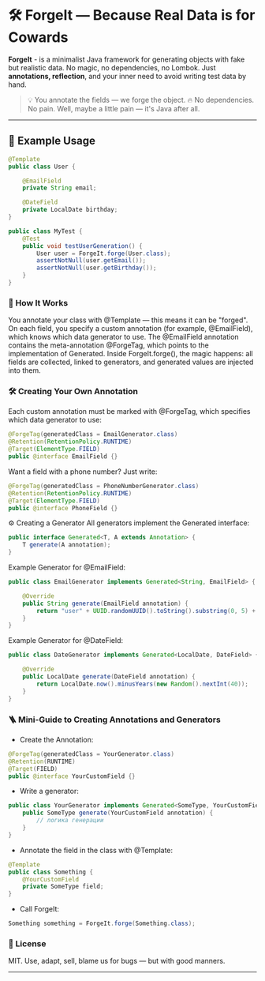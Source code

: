 # 🛠️ ForgeIt — Because Real Data is for Cowards

**ForgeIt** - is a minimalist Java framework for generating objects with fake but realistic data.
No magic, no dependencies, no Lombok. Just **annotations, reflection**, and your inner need to avoid writing test data by hand.

> 💡 You annotate the fields — we forge the object.
> 🔥 No dependencies. No pain. Well, maybe a little pain — it's Java after all.
---

## 🚀 Example Usage

```java
@Template
public class User {

    @EmailField
    private String email;

    @DateField
    private LocalDate birthday;
}

public class MyTest {
    @Test
    public void testUserGeneration() {
        User user = ForgeIt.forge(User.class);
        assertNotNull(user.getEmail());
        assertNotNull(user.getBirthday());
    }
}
```

### 🧩 How It Works
You annotate your class with @Template — this means it can be "forged".
On each field, you specify a custom annotation (for example, @EmailField), which knows which data generator to use.
The @EmailField annotation contains the meta-annotation @ForgeTag, which points to the implementation of Generated.
Inside ForgeIt.forge(), the magic happens: all fields are collected, linked to generators, and generated values are injected into them.

### 🛠 Creating Your Own Annotation
Each custom annotation must be marked with @ForgeTag, which specifies which data generator to use:
```java
@ForgeTag(generatedClass = EmailGenerator.class)
@Retention(RetentionPolicy.RUNTIME)
@Target(ElementType.FIELD)
public @interface EmailField {}
```

Want a field with a phone number? Just write:
```java
@ForgeTag(generatedClass = PhoneNumberGenerator.class)
@Retention(RetentionPolicy.RUNTIME)
@Target(ElementType.FIELD)
public @interface PhoneField {}
```

⚙️ Creating a Generator
All generators implement the Generated interface:
```java
public interface Generated<T, A extends Annotation> {
    T generate(A annotation);
}
```

Example Generator for @EmailField:
```java
public class EmailGenerator implements Generated<String, EmailField> {

    @Override
    public String generate(EmailField annotation) {
        return "user" + UUID.randomUUID().toString().substring(0, 5) + "@example.com";
    }
}
```

Example Generator for @DateField:
```java
public class DateGenerator implements Generated<LocalDate, DateField> {

    @Override
    public LocalDate generate(DateField annotation) {
        return LocalDate.now().minusYears(new Random().nextInt(40));
    }
}
```

### 🪜 Mini-Guide to Creating Annotations and Generators
- Create the Annotation:
```java
@ForgeTag(generatedClass = YourGenerator.class)
@Retention(RUNTIME)
@Target(FIELD)
public @interface YourCustomField {}
```

- Write a generator:
```java
public class YourGenerator implements Generated<SomeType, YourCustomField> {
    public SomeType generate(YourCustomField annotation) {
        // логика генерации
    }
}
```

- Annotate the field in the class with @Template:
```java
@Template
public class Something {
    @YourCustomField
    private SomeType field;
}
```

- Call ForgeIt:
```java
Something something = ForgeIt.forge(Something.class);
```

### 🤝 License
MIT.  Use, adapt, sell, blame us for bugs — but with good manners.

---
